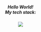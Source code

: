 
<div align="center">
  <h5>
    Hello World! 
    <br>
    My tech stack:
  </h5>
  <a href="https://skillicons.dev">
    <img src="https://skillicons.dev/icons?i=js,css,html,ts,nodejs,mongodb,aws" />
  </a>
</div>
